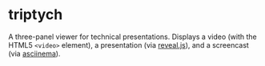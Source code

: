 # triptych

A three-panel viewer for technical presentations.
Displays a video (with the HTML5 `<video>` element), a presentation (via [reveal.js](https://revealjs.com/)), and a screencast (via [asciinema](https://asciinema.org/)).
